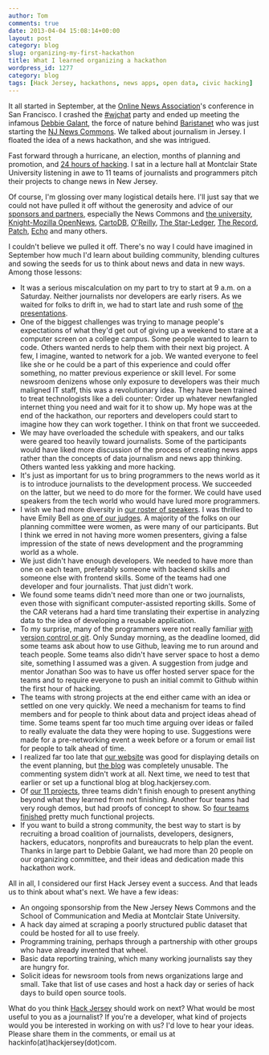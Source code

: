 ```yaml
---
author: Tom
comments: true
date: 2013-04-04 15:08:14+00:00
layout: post
category: blog
slug: organizing-my-first-hackathon
title: What I learned organizing a hackathon
wordpress_id: 1277
category: blog
tags: [Hack Jersey, hackathons, news apps, open data, civic hacking]
---
```


It all started in September, at the [Online News Association](http://ona12.journalists.org/)'s conference in San Francisco. I crashed the [#wjchat](http://wjchat.webjournalist.org/) party and ended up meeting the infamous [Debbie Galant](http://www.debragalant.com/), the force of nature behind [Baristanet](http://www.baristanet.com/) who was just starting the [NJ News Commons](http://njnewscommons.org/). We talked about journalism in Jersey. I floated the idea of a news hackathon, and she was intrigued.

Fast forward through a hurricane, an election, months of planning and promotion, and [24 hours of hacking](http://www.hackjersey.com/2013/03/11/rounding-up-our-hack-weekend/). I sat in a lecture hall at Montclair State University listening in awe to 11 teams of journalists and programmers pitch their projects to change news in New Jersey.

Of course, I'm glossing over many logistical details here. I'll just say that we could not have pulled it off without the generosity and advice of our [sponsors and partners](http://www.hackjersey.com/sponsors-2/), especially the News Commons and [the university](http://www.montclair.edu/arts/school-of-communication-and-media/), [Knight-Mozilla OpenNews](http://www.mozillaopennews.org/), [CartoDB](http://cartodb.com/), [O'Reilly](http://shop.oreilly.com/), [The Star-Ledger](http://www.nj.com/), [The Record](http://www.northjersey.com/), [Patch](http://www.patch.com/), [Echo](http://echolocation.com/) and many others.

I couldn't believe we pulled it off. There's no way I could have imagined in September how much I'd learn about building community, blending cultures and sowing the seeds for us to think about news and data in new ways. Among those lessons:
	
  * It was a serious miscalculation on my part to try to start at 9 a.m. on a Saturday. Neither journalists nor developers are early risers. As we waited for folks to drift in, we had to start late and rush some of [the presentations](http://www.hackjersey.com/2013/03/11/rounding-up-our-hack-weekend/).
  * One of the biggest challenges was trying to manage people's expectations of what they'd get out of giving up a weekend to stare at a computer screen on a college campus. Some people wanted to learn to code. Others wanted nerds to help them with their next big project. A few, I imagine, wanted to network for a job. We wanted everyone to feel like she or he could be a part of this experience and could offer something, no matter previous experience or skill level. For some newsroom denizens whose only exposure to developers was their much maligned IT staff, this was a revolutionary idea. They have been trained to treat technologists like a deli counter: Order up whatever newfangled internet thing you need and wait for it to show up. My hope was at the end of the hackathon, our reporters and developers could start to imagine how they can work together. I think on that front we succeeded.
  * We may have overloaded the schedule with speakers, and our talks were geared too heavily toward journalists. Some of the participants would have liked more discussion of the process of creating news apps rather than the concepts of data journalism and news app thinking. Others wanted less yakking and more hacking.
  * It's just as important for us to bring programmers to the news world as it is to introduce journalists to the development process. We succeeded on the latter, but we need to do more for the former. We could have used speakers from the tech world who would have lured more programmers.
  * I wish we had more diversity in [our roster of speakers](http://www.hackjersey.com/speakers/). I was thrilled to have Emily Bell as [one of our judges](http://www.hackjersey.com/judges/). A majority of the folks on our planning committee were women, as were many of our participants. But I think we erred in not having more women presenters, giving a false impression of the state of news development and the programming world as a whole.
  * We just didn't have enough developers. We needed to have more than one on each team, preferably someone with backend skills and someone else with frontend skills. Some of the teams had one developer and four journalists. That just didn't work.
  * We found some teams didn't need more than one or two journalists, even those with significant computer-assisted reporting skills. Some of the CAR veterans had a hard time translating their expertise in analyzing data to the idea of developing a reusable application.
  * To my surprise, many of the programmers were not really familiar [with version control or git](http://blog.tommeagher.com/2013/03/learning-to-commit-to-version-control/). Only Sunday morning, as the deadline loomed, did some teams ask about how to use Github, leaving me to run around and teach people. Some teams also didn't have server space to host a demo site, something I assumed was a given. A suggestion from judge and mentor Jonathan Soo was to have us offer hosted server space for the teams and to require everyone to push an initial commit to Github within the first hour of hacking.
  * The teams with strong projects at the end either came with an idea or settled on one very quickly. We need a mechanism for teams to find members and for people to think about data and project ideas ahead of time. Some teams spent far too much time arguing over ideas or failed to really evaluate the data they were hoping to use. Suggestions were made for a pre-networking event a week before or a forum or email list for people to talk ahead of time.
  * I realized far too late that [our website](http://www.hackjersey.com/) was good for displaying details on the event planning, but [the blog](http://www.hackjersey.com/blog-2/) was completely unusable. The commenting system didn't work at all. Next time, we need to test that earlier or set up a functional blog at blog.hackjersey.com.
  * Of [our 11 projects](https://github.com/hackjersey), three teams didn't finish enough to present anything beyond what they learned from not finishing. Another four teams had very rough demos, but had proofs of concept to show. So [four teams finished](http://www.hackjersey.com/2013/01/28/and-the-winners-are/) pretty much functional projects.
  * If you want to build a strong community, the best way to start is by recruiting a broad coalition of journalists, developers, designers, hackers, educators, nonprofits and bureaucrats to help plan the event. Thanks in large part to Debbie Galant, we had more than 20 people on our organizing committee, and their ideas and dedication made this hackathon work.

All in all, I considered our first Hack Jersey event a success. And that leads us to think about what's next. We have a few ideas:
	
  * An ongoing sponsorship from the New Jersey News Commons and the School of Communication and Media at Montclair State University.
  * A hack day aimed at scraping a poorly structured public dataset that could be hosted for all to use freely.
  * Programming training, perhaps through a partnership with other groups who have already invented that wheel.
  * Basic data reporting training, which many working journalists say they are hungry for.
  * Solicit ideas for newsroom tools from news organizations large and small. Take that list of use cases and host a hack day or series of hack days to build open source tools.

What do you think [Hack Jersey](http://www.hackjersey.com/) should work on next? What would be most useful to you as a journalist? If you're a developer, what kind of projects would you be interested in working on with us? I'd love to hear your ideas. Please share them in the comments, or email us at hackinfo(at)hackjersey(dot)com.
